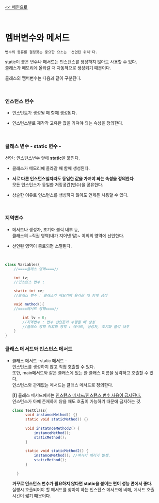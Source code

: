 [<< 메인으로](https://github.com/AtomicLiquors/Java_Wiki_Chb)

&nbsp;  

# 멤버변수와 메서드
```
변수의 종류를 결정짓는 중요한 요소는 '선언된 위치'다.
```

static이 붙은 변수나 메서드는 인스턴스를 생성하지 않아도 사용할 수 있다.  
클래스가 메모리에 올라갈 때 자동적으로 생성되기 때문이다.

클래스의 멤버변수는 다음과 같이 구분된다.

&nbsp;  
### 인스턴스 변수
- 인스턴트가 생성될 때 함께 생성된다.
- 인스턴스별로 제각각 고유한 값을 가져야 되는 속성을 정의한다.

   &nbsp;  
### 클래스 변수 - static 변수 -
선언 : 인스턴스변수 앞에 **static**을 붙인다.
- 클래스가 메모리에 올라갈 때 함께 생성된다.
- **서로 다른 인스턴스일지라도 동일한 값을 가져야 되는 속성을 정의한다**.  
    모든 인스턴스가 동일한 저장공간(변수)을 공유한다.
- 상술한 이유로 인스턴스를 생성하지 않아도 언제든 사용할 수 있다. 
  
   &nbsp;  
### 지역변수
- 메서드나 생성자, 초기화 블럭 내부 등,    
     클래스의 ~직권 영역(내가 지어낸 말)~ 이외의 영역에 선언한다.
- 선언된 영역이 종료되면 소멸된다.

   &nbsp;  

```java
class Variables{
    //====클래스 영역====//

    int iv;
    //인스턴스 변수 : 

    static int cv;
    //클래스 변수 : 클래스가 메모리에 올라갈 때 함께 생성

    void method(){
    //====메서드 영역====//

        int lv = 0;
        //지역변수 : 변수 선언문이 수행될 때 생성
        //클래스 영역 이외의 영역 : 메서드, 생성자, 초기화 블럭 내부
    }
}
```




### 클래스 메서드와 인스턴스 메서드


- 클래스 메서드 -static 메서드 -  
  인스턴스를 생성하지 않고 직접 호출할 수 있다.  
  또한, main메서드와 같은 클래스에 있는 한 클래스 이름을 생략하고 호출할 수 있다.  
  인스턴스와 관계없는 메서드는 클래스 메서드로 정의한다.



  **[!]** 클래스 메서드에서는 <u>인스턴스 메서드/인스턴스 변수 사용이 금지된다.</u>  
  인스턴스가 아예 존재하지 않을 때도 호출이 가능하기 때문에 금지하는 것.  

  ```java
  class TestClass{
        void instanceMethod() {}
        static void staticMethod() {}
        
        void instatnceMethod2() {
            instanceMethod();
            staticMethod();
        }
        
        static void staticMethod2() {
            instanceMethod(); //여기서 에러가 발생.
            staticMethod();
        }
	
    }
     ```

  **거꾸로 인스턴스 변수가 필요하지 않다면 static을 붙이는 편이 성능 면에서 좋다.**  
  실행시 호출되어야 할 메서드를 찾아야 하는 인스턴스 메서드에 비해,   메서드 호출 시간이 짧기 때문이다.
  
  
